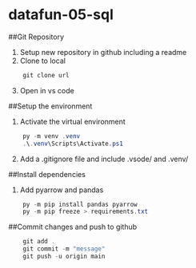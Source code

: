 # datafun-05-sql

##Git Repository
1. Setup new repository in github including a readme
2. Clone to local
```powershell
    git clone url
```
3. Open in vs code

##Setup the environment
1. Activate the virtual environment
```powershell
    py -m venv .venv
    .\.venv\Scripts\Activate.ps1
```
2. Add a .gitignore file and include .vsode/ and .venv/

##Install dependencies
1. Add pyarrow and pandas
```powershell
    py -m pip install pandas pyarrow
    py -m pip freeze > requirements.txt
```

##Commit changes and push to github
```powershell
    git add . 
    git commit -m "message"
    git push -u origin main
```